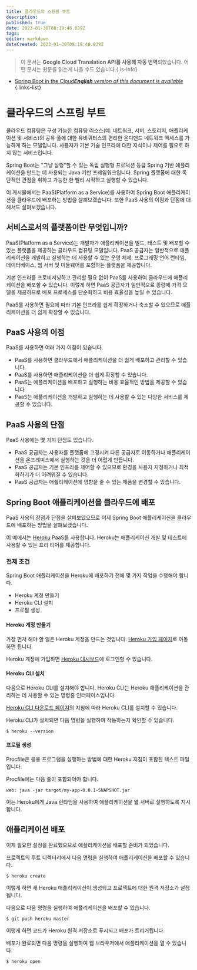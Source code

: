 ```yaml
---
title: 클라우드의 스프링 부트
description: 
published: true
date: 2023-01-30T08:19:48.839Z
tags: 
editor: markdown
dateCreated: 2023-01-30T08:19:48.839Z
---
```


> 이 문서는 **Google Cloud Translation API를 사용해 자동 번역**되었습니다.
어떤 문서는 원문을 읽는게 나을 수도 있습니다.{.is-info}
- [Spring Boot in the Cloud***English** version of this document is available*](/en/Knowledge-base/Spring-Boot/spring-boot-in-the-cloud)
{.links-list}


# 클라우드의 스프링 부트

클라우드 컴퓨팅은 구성 가능한 컴퓨팅 리소스(예: 네트워크, 서버, 스토리지, 애플리케이션 및 서비스)의 공유 풀에 대한 유비쿼터스의 편리한 온디맨드 네트워크 액세스를 가능하게 하는 모델입니다. 사용자가 기본 기술 인프라에 대한 지식이나 제어를 필요로 하지 않는 서비스입니다.

Spring Boot는 "그냥 실행"할 수 있는 독립 실행형 프로덕션 등급 Spring 기반 애플리케이션을 만드는 데 사용되는 Java 기반 프레임워크입니다. Spring 플랫폼에 대한 독단적인 관점을 취하고 가능한 한 빨리 시작하고 실행할 수 있습니다.

이 게시물에서는 PaaS(Platform as a Service)를 사용하여 Spring Boot 애플리케이션을 클라우드에 배포하는 방법을 살펴보겠습니다. 또한 PaaS 사용의 이점과 단점에 대해서도 살펴보겠습니다.

## 서비스로서의 플랫폼이란 무엇입니까?

PaaS(Platform as a Service)는 개발자가 애플리케이션을 빌드, 테스트 및 배포할 수 있는 플랫폼을 제공하는 클라우드 컴퓨팅 모델입니다. PaaS 공급자는 일반적으로 애플리케이션을 개발하고 실행하는 데 사용할 수 있는 운영 체제, 프로그래밍 언어 런타임, 데이터베이스, 웹 서버 및 미들웨어를 포함하는 플랫폼을 제공합니다.

기본 인프라를 프로비저닝하고 관리할 필요 없이 PaaS를 사용하여 클라우드에 애플리케이션을 배포할 수 있습니다. 이렇게 하면 PaaS 공급자가 일반적으로 종량제 가격 모델을 제공하므로 배포 프로세스를 단순화하고 비용 효율성을 높일 수 있습니다.

PaaS를 사용하면 필요에 따라 기본 인프라를 쉽게 확장하거나 축소할 수 있으므로 애플리케이션을 더 쉽게 확장할 수 있습니다.

## PaaS 사용의 이점

PaaS를 사용하면 여러 가지 이점이 있습니다.

- PaaS를 사용하면 클라우드에서 애플리케이션을 더 쉽게 배포하고 관리할 수 있습니다.
- PaaS를 사용하면 애플리케이션을 더 쉽게 확장할 수 있습니다.
- PaaS는 애플리케이션을 배포하고 실행하는 비용 효율적인 방법을 제공할 수 있습니다.
- PaaS는 애플리케이션을 개발하고 실행하는 데 사용할 수 있는 다양한 서비스를 제공할 수 있습니다.

## PaaS 사용의 단점

PaaS 사용에는 몇 가지 단점도 있습니다.

- PaaS 공급자는 사용자를 플랫폼에 고정시켜 다른 공급자로 이동하거나 애플리케이션을 온프레미스에서 실행하는 것을 더 어렵게 만듭니다.
- PaaS 공급자는 기본 인프라를 제어할 수 있으므로 환경을 사용자 지정하거나 최적화하기가 더 어려워질 수 있습니다.
- PaaS 공급자는 애플리케이션에 영향을 줄 수 있는 제품을 변경할 수 있습니다.

## Spring Boot 애플리케이션을 클라우드에 배포

PaaS 사용의 장점과 단점을 살펴보았으므로 이제 Spring Boot 애플리케이션을 클라우드에 배포하는 방법을 살펴보겠습니다.

이 예에서는 [Heroku](https://www.heroku.com/) PaaS를 사용합니다. Heroku는 애플리케이션 개발 및 테스트에 사용할 수 있는 프리 티어를 제공합니다.

### 전제 조건

Spring Boot 애플리케이션을 Heroku에 배포하기 전에 몇 가지 작업을 수행해야 합니다.

- Heroku 계정 만들기
- Heroku CLI 설치
- 프로필 생성

#### Heroku 계정 만들기

가장 먼저 해야 할 일은 Heroku 계정을 만드는 것입니다. [Heroku 가입 페이지](https://signup.heroku.com/)로 이동하면 됩니다.

Heroku 계정에 가입하면 [Heroku 대시보드](https://dashboard.heroku.com/)에 로그인할 수 있습니다.

#### Heroku CLI 설치

다음으로 Heroku CLI를 설치해야 합니다. Heroku CLI는 Heroku 애플리케이션을 관리하는 데 사용할 수 있는 명령줄 인터페이스입니다.

[Heroku CLI 다운로드 페이지](https://cli.heroku.com/)의 지침에 따라 Heroku CLI를 설치할 수 있습니다.

Heroku CLI가 설치되면 다음 명령을 실행하여 작동하는지 확인할 수 있습니다.

```
$ heroku --version
```

#### 프로필 생성

Procfile은 응용 프로그램을 실행하는 방법에 대한 Heroku 지침이 포함된 텍스트 파일입니다.

Procfile에는 다음 줄이 포함되어야 합니다.

```
web: java -jar target/my-app-0.0.1-SNAPSHOT.jar
```

이는 Heroku에게 Java 런타임을 사용하여 애플리케이션을 웹 서버로 실행하도록 지시합니다.

## 애플리케이션 배포

이제 필요한 설정을 완료했으므로 애플리케이션을 배포할 준비가 되었습니다.

프로젝트의 루트 디렉터리에서 다음 명령을 실행하여 애플리케이션을 배포할 수 있습니다.

```
$ heroku create
```

이렇게 하면 새 Heroku 애플리케이션이 생성되고 프로젝트에 대한 원격 저장소가 설정됩니다.

다음으로 다음 명령을 실행하여 애플리케이션을 배포할 수 있습니다.

```
$ git push heroku master
```

이렇게 하면 코드가 Heroku 원격 저장소로 푸시되고 배포가 트리거됩니다.

배포가 완료되면 다음 명령을 실행하여 웹 브라우저에서 애플리케이션을 열 수 있습니다.

```
$ heroku open
```